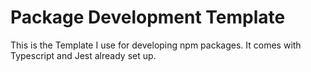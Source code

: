 # Package Development Template

This is the Template I use for developing npm packages. 
It comes with Typescript and Jest already set up.